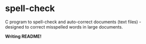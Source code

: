 # spell-check
C program to spell-check and auto-correct documents (text files) - designed to correct misspelled words in large documents.

**Writing README!** 


